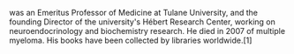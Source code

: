 was an Emeritus Professor of Medicine at Tulane University, and the founding Director of the university's Hébert Research Center, working on neuroendocrinology and biochemistry research. He died in 2007 of multiple myeloma. His books have been collected by libraries worldwide.[1]
